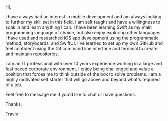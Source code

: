 Hi,

  I have always had an interest in mobile development and am always looking to further my skill set in this field. I am self taught and have a willingness to soak in and learn anything I can. I have been learning Swift as my main programming language of choice, but also enjoy exploring other languages. I have used and researched iOS app development using the programmatic method, storyboards, and SwiftUI. I've learned to set up my own GitHub and feel confident using the Git command line interface and terminal to create and maintain repositories. 

  I am an IT professional with over 10 years experience working in a large and fast paced corporate environment. I enjoy being challenged and value a position that forces me to think outside of the box to solve problems. I am a highly motivated self starter that will go above and beyond what's required of a job.
  
  Feel free to message me if you'd like to chat or have questions.
  
  Thanks,
  
  Travis
